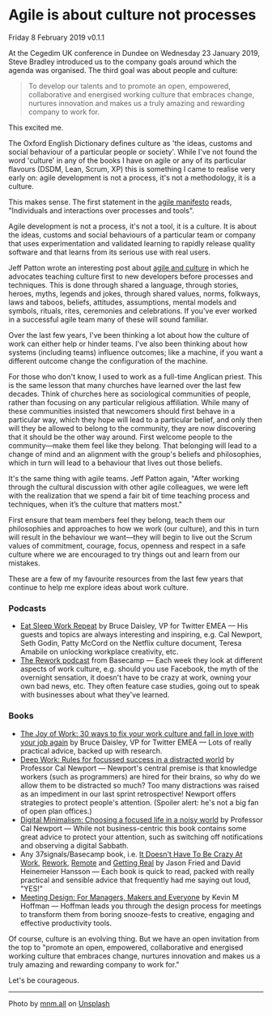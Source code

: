# Agile is about culture not processes

Friday 8 February 2019
v0.1.1

At the Cegedim UK conference in Dundee on Wednesday 23 January 2019, Steve Bradley introduced us to the company goals around which the agenda was organised. The third goal was about people and culture:

> To develop our talents and to promote an open, empowered, collaborative and energised working culture that embraces change, nurtures innovation and makes us a truly amazing and rewarding company to work for.

This excited me.

The Oxford English Dictionary defines culture as 'the ideas, customs and social behaviour of a particular people or society'. While I've not found the word 'culture' in any of the books I have on agile or any of its particular flavours (DSDM, Lean, Scrum, XP) this is something I came to realise very early on: agile development is not a process, it's not a methodology, it is a culture.

This makes sense. The first statement in the [agile manifesto](https://agilemanifesto.org/) reads, "Individuals and interactions over processes and tools". 

Agile development is not a process, it's not a tool, it is a culture. It is about the ideas, customs and social behaviours of a particular team or company that uses experimentation and validated learning to rapidly release quality software and that learns from its serious use with real users.

Jeff Patton wrote an interesting post about [agile and culture](https://www.jpattonassociates.com/agile-is-culture-not-process/) in which he advocates teaching culture first to new developers before processes and techniques. This is done through shared a language, through stories, heroes, myths, legends and jokes, through shared values, norms, folkways, laws and taboos, beliefs, attitudes, assumptions, mental models and symbols, rituals, rites, ceremonies and celebrations. If you've ever worked in a successful agile team many of these will sound familiar.

Over the last few years, I've been thinking a lot about how the culture of work can either help or hinder teams. I've also been thinking about how systems (including teams) influence outcomes; like a machine, if you want a different outcome change the configuration of the machine.

For those who don't know, I used to work as a full-time Anglican priest. This is the same lesson that many churches have learned over the last few decades. Think of churches here as sociological communities of people, rather than focusing on any particular religious affiliation. While many of these communities insisted that newcomers should first behave in a particular way, which they hope will lead to a particular belief, and only then will they be allowed to belong to the community, they are now discovering that it should be the other way around. First welcome people to the community—make them feel like they belong. That belonging will lead to a change of mind and an alignment with the group's beliefs and philosophies, which in turn will lead to a behaviour that lives out those beliefs.

It's the same thing with agile teams. Jeff Patton again, "After working through the cultural discussion with other agile colleagues, we were left with the realization that we spend a fair bit of time teaching process and techniques, when it’s the culture that matters most."

First ensure that team members feel they belong, teach them our philosophies and approaches to how we work (our culture), and this in turn will result in the behaviour we want—they will begin to live out the Scrum values of commitment, courage, focus, openness and respect in a safe culture where we are encouraged to try things out and learn from our mistakes.

These are a few of my favourite resources from the last few years that continue to help me explore ideas about work culture.


### Podcasts

* [Eat Sleep Work Repeat](https://eatsleepworkrepeat.fm) by Bruce Daisley, VP for Twitter EMEA — His guests and topics are always interesting and inspiring, e.g. Cal Newport, Seth Godin, Patty McCord on the Netflix culture document, Teresa Amabile on unlocking workplace creativity, etc.
* [The Rework podcast](https://rework.fm/) from Basecamp — Each week they look at different aspects of work culture, e.g. should you use Facebook, the myth of the overnight sensation, it doesn't have to be crazy at work, owning your own bad news, etc. They often feature case studies, going out to speak with businesses about what they've learned.


### Books

* [The Joy of Work: 30 ways to fix your work culture and fall in love with your job again](https://eatsleepworkrepeat.fm/book/) by Bruce Daisley, VP for Twitter EMEA — Lots of really practical advice, backed up with research.
* [Deep Work: Rules for focussed success in a distracted world](http://calnewport.com/books/deep-work/) by Professor Cal Newport — Newport's central premise is that knowledge workers (such as programmers) are hired for their brains, so why do we allow them to be distracted so much? Too many distractions was raised as an impediment in our last sprint retrospective! Newport offers strategies to protect people's attention. (Spoiler alert: he's not a big fan of open plan offices.)
* [Digital Minimalism: Choosing a focused life in a noisy world](http://calnewport.com/books/digital-minimalism/) by Professor Cal Newport — While not business-centric this book contains some great advice to protect your attention, such as switching off notifications and observing a digital Sabbath.
* Any 37signals/Basecamp book, i.e. [It Doesn't Have To Be Crazy At Work](https://basecamp.com/books/calm), [Rework](https://basecamp.com/books/rework), [Remote](https://basecamp.com/books/remote) and [Getting Real](https://basecamp.com/books/getting-real) by Jason Fried and David Heinemeier Hansson — Each book is quick to read, packed with really practical and sensible advice that frequently had me saying out loud, "YES!"
* [Meeting Design: For Managers, Makers and Everyone](https://rosenfeldmedia.com/books/meeting-design/) by Kevin M Hoffman — Hoffman leads you through the design process for meetings to transform them from boring snooze-fests to creative, engaging and effective productivity tools.

Of course, culture is an evolving thing. But we have an open invitation from the top to "promote an open, empowered, collaborative and energised working culture that embraces change, nurtures innovation and makes us a truly amazing and rewarding company to work for." 

Let's be courageous.

---

Photo by [mnm.all](https://unsplash.com/photos/PkXrm-KGD_4) on [Unsplash](https://unsplash.com/)